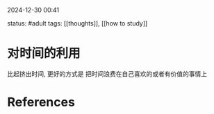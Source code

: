 2024-12-30    00:41

status: #adult 
tags: [[thoughts]], [[how to study]]


# 对时间的利用

比起挤出时间, 更好的方式是
把时间浪费在自己喜欢的或者有价值的事情上


# References
